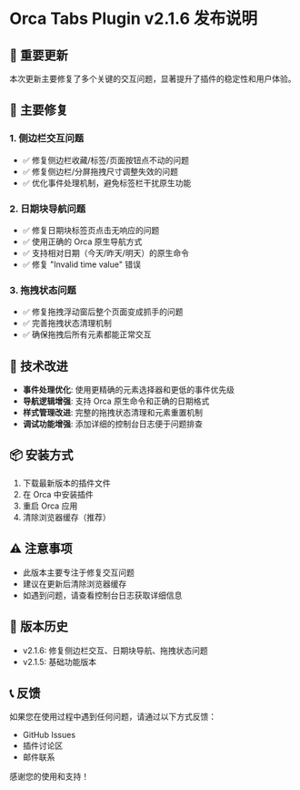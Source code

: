 # Orca Tabs Plugin v2.1.6 发布说明

## 🎉 重要更新

本次更新主要修复了多个关键的交互问题，显著提升了插件的稳定性和用户体验。

## 🐛 主要修复

### 1. 侧边栏交互问题
- ✅ 修复侧边栏收藏/标签/页面按钮点不动的问题
- ✅ 修复侧边栏/分屏拖拽尺寸调整失效的问题
- ✅ 优化事件处理机制，避免标签栏干扰原生功能

### 2. 日期块导航问题
- ✅ 修复日期块标签页点击无响应的问题
- ✅ 使用正确的 Orca 原生导航方式
- ✅ 支持相对日期（今天/昨天/明天）的原生命令
- ✅ 修复 "Invalid time value" 错误

### 3. 拖拽状态问题
- ✅ 修复拖拽浮动窗后整个页面变成抓手的问题
- ✅ 完善拖拽状态清理机制
- ✅ 确保拖拽后所有元素都能正常交互

## 🔧 技术改进

- **事件处理优化**: 使用更精确的元素选择器和更低的事件优先级
- **导航逻辑增强**: 支持 Orca 原生命令和正确的日期格式
- **样式管理改进**: 完整的拖拽状态清理和元素重置机制
- **调试功能增强**: 添加详细的控制台日志便于问题排查

## 📦 安装方式

1. 下载最新版本的插件文件
2. 在 Orca 中安装插件
3. 重启 Orca 应用
4. 清除浏览器缓存（推荐）

## ⚠️ 注意事项

- 此版本主要专注于修复交互问题
- 建议在更新后清除浏览器缓存
- 如遇到问题，请查看控制台日志获取详细信息

## 🔄 版本历史

- v2.1.6: 修复侧边栏交互、日期块导航、拖拽状态问题
- v2.1.5: 基础功能版本

## 📞 反馈

如果您在使用过程中遇到任何问题，请通过以下方式反馈：
- GitHub Issues
- 插件讨论区
- 邮件联系

感谢您的使用和支持！
